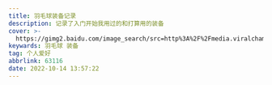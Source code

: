 ```yaml
---
title: 羽毛球装备记录
description: 记录了入门开始我用过的和打算用的装备
cover: >-
  https://gimg2.baidu.com/image_search/src=http%3A%2F%2Fmedia.viralcham.com%2F2019%2F11%2Fchong.jpg&refer=http%3A%2F%2Fmedia.viralcham.com&app=2002&size=f9999,10000&q=a80&n=0&g=0n&fmt=auto?sec=1668306093&t=e486d05d80ade497076d69f3f6aaf25a
keywards: 羽毛球 装备
tag: 个人爱好
abbrlink: 63116
date: 2022-10-14 13:57:22
---
```

